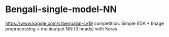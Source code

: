 # Bengali-single-model-NN
https://www.kaggle.com/c/bengaliai-cv19 competition.
Simple EDA + Image preprocessing + multioutput NN (3 heads) with Keras


